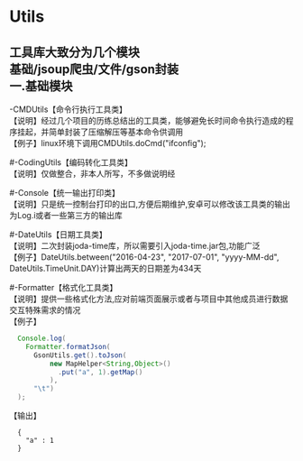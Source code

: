 Utils
====
工具库大致分为几个模块<br>
基础/jsoup爬虫/文件/gson封装<br>
一.基础模块<br>
----
-CMDUtils【命令行执行工具类】<br>
【说明】经过几个项目的历练总结出的工具类，能够避免长时间命令执行造成的程序挂起，并简单封装了压缩解压等基本命令供调用<br>
【例子】linux环境下调用CMDUtils.doCmd("ifconfig");<br>

#-CodingUtils【编码转化工具类】<br>
【说明】仅做整合，非本人所写，不多做说明经<br>

#-Console【统一输出打印类】<br>
【说明】只是统一控制台打印的出口,方便后期维护,安卓可以修改该工具类的输出为Log.i或者一些第三方的输出库<br>

#-DateUtils【日期工具类】<br>
【说明】二次封装joda-time库，所以需要引入joda-time.jar包,功能广泛<br>
【例子】DateUtils.between("2016-04-23", "2017-07-01", "yyyy-MM-dd", DateUtils.TimeUnit.DAY)计算出两天的日期差为434天<br>

#-Formatter【格式化工具类】<br>
【说明】提供一些格式化方法,应对前端页面展示或者与项目中其他成员进行数据交互特殊需求的情况<br>
【例子】<br>
```Java
  Console.log(
    Formatter.formatJson(
      GsonUtils.get().toJson(
          new MapHelper<String,Object>()
            .put("a", 1).getMap()
          ),
      "\t")
  );
```
【输出】<br>
```
  {
    "a" : 1
  }
```
